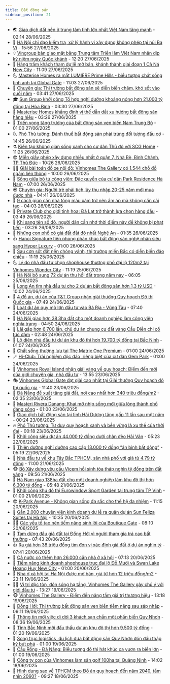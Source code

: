 ```yaml
---
title: Bất động sản
sidebar_position: 21
---
```


<!-- dantri-bat-dong-san:START -->
- 🌏 [Giao dịch đất nền ở trung tâm tỉnh lớn nhất Việt Nam tăng mạnh](https://dantri.com.vn/bat-dong-san/giao-dich-dat-nen-o-trung-tam-tinh-lon-nhat-viet-nam-tang-manh-20250625143945292.htm) - 02:14 28/06/2025
- 👹 [Hà Nội chỉ đạo kiểm tra, xử lý hành vi xây dựng không phép tại núi Ba Vì](https://dantri.com.vn/bat-dong-san/ha-noi-chi-dao-kiem-tra-xu-ly-hanh-vi-xay-dung-khong-phep-tai-nui-ba-vi-20250627201507345.htm) - 15:56 27/06/2025
- 💡 [Vingroup bàn giao mặt bằng Trung tâm Triển lãm Việt Nam nhân dịp kỷ niệm ngày Quốc khánh](https://dantri.com.vn/bat-dong-san/vingroup-ban-giao-mat-bang-trung-tam-trien-lam-viet-nam-nhan-dip-ky-niem-ngay-quoc-khanh-20250627190242218.htm) - 12:20 27/06/2025
- 🌋 [Hàng trăm khách tham dự lễ mở bán, khánh thành giai đoạn 1 Cà Ná New City](https://dantri.com.vn/bat-dong-san/hang-tram-khach-tham-du-le-mo-ban-khanh-thanh-giai-doan-1-ca-na-new-city-20250627175329357.htm) - 11:09 27/06/2025
- 🌜 [Masterise Homes ra mắt LUMIÈRE Prime Hills - biểu tượng chất sống tinh anh tại Global Gate](https://dantri.com.vn/bat-dong-san/masterise-homes-ra-mat-lumiere-prime-hills-bieu-tuong-chat-song-tinh-anh-tai-global-gate-20250627174432792.htm) - 11:03 27/06/2025
- 💃 [Chuyên gia: Thị trường bất động sản sẽ diễn biến chậm, khó sốt vào cuối năm](https://dantri.com.vn/bat-dong-san/chuyen-gia-thi-truong-bat-dong-san-se-dien-bien-cham-kho-sot-vao-cuoi-nam-20250627095547558.htm) - 03:41 27/06/2025
- 🎓 [Sun Group khởi công Tổ hợp nghỉ dưỡng khoáng nóng hơn 21.000 tỷ đồng tại Hòa Bình](https://dantri.com.vn/bat-dong-san/sun-group-khoi-cong-to-hop-nghi-duong-khoang-nong-hon-21000-ty-dong-tai-hoa-binh-20250627102627436.htm) - 03:30 27/06/2025
- 🌝 [Masterise Homes khẳng định vị thế dẫn dắt xu hướng bất động sản hàng hiệu](https://dantri.com.vn/bat-dong-san/masterise-homes-khang-dinh-vi-the-dan-dat-xu-huong-bat-dong-san-hang-hieu-20250627102224513.htm) - 03:26 27/06/2025
- 🧐 [Triển vọng tăng trưởng của bất động sản ven biển Nam Trung Bộ](https://dantri.com.vn/bat-dong-san/trien-vong-tang-truong-cua-bat-dong-san-ven-bien-nam-trung-bo-20250626220321983.htm) - 01:00 27/06/2025
- 🌜 [Phó Thủ tướng: Đánh thuế bất động sản phải trúng đối tượng đầu cơ](https://dantri.com.vn/bat-dong-san/pho-thu-tuong-danh-thue-bat-dong-san-phai-trung-doi-tuong-dau-co-20250626204816170.htm) - 14:45 26/06/2025
- ⚗️ [Kiến tạo không gian sống xanh cho cư dân Thủ đô với SCG Home](https://dantri.com.vn/bat-dong-san/kien-tao-khong-gian-song-xanh-cho-cu-dan-thu-do-voi-scg-home-20250626182537134.htm) - 11:25 26/06/2025
- 😎 [Miễn giấy phép xây dựng nhiều nhất ở quận 7, Nhà Bè, Bình Chánh, TP Thủ Đức](https://dantri.com.vn/bat-dong-san/mien-giay-phep-xay-dung-nhieu-nhat-o-quan-7-nha-be-binh-chanh-tp-thu-duc-20250626164658492.htm) - 10:26 26/06/2025
- 🧑‍🏫 [Giải bài toán đỗ xe nội đô: Vinhomes The Gallery có 1.544 chỗ đỗ ngầm liên thông](https://dantri.com.vn/bat-dong-san/giai-bai-toan-do-xe-noi-do-vinhomes-the-gallery-co-1544-cho-do-ngam-lien-thong-20250626154525525.htm) - 10:00 26/06/2025
- 💪 [Sống giữa bộ tứ công viên: Đặc quyền của cư dân Park Residence Hà Nam](https://dantri.com.vn/bat-dong-san/song-giua-bo-tu-cong-vien-dac-quyen-cua-cu-dan-park-residence-ha-nam-20250626124737181.htm) - 07:00 26/06/2025
- 😎 [Chuyên gia: Người trẻ phải tích lũy thu nhập 20-25 năm mới mua được nhà](https://dantri.com.vn/kinh-doanh/chuyen-gia-nguoi-tre-phai-tich-luy-thu-nhap-20-25-nam-moi-mua-duoc-nha-20250626111158494.htm) - 04:41 26/06/2025
- 🧠 [9 cách giúp căn nhà tông màu xám trở nên ấm áp mà không cần cải tạo](https://dantri.com.vn/bat-dong-san/9-cach-giup-can-nha-tong-mau-xam-tro-nen-am-ap-ma-khong-can-cai-tao-20250626075254330.htm) - 04:03 26/06/2025
- 🧰 [Private Club cho giới tinh hoa: Đà Lạt trở thành lựa chọn hàng đầu](https://dantri.com.vn/bat-dong-san/private-club-cho-gioi-tinh-hoa-da-lat-tro-thanh-lua-chon-hang-dau-20250626102831990.htm) - 03:49 26/06/2025
- 🤩 [Khi sang tên sổ đỏ, người dân cần nhớ thời điểm này để không bị phạt tiền](https://dantri.com.vn/bat-dong-san/khi-sang-ten-so-do-nguoi-dan-can-nho-thoi-diem-nay-de-khong-bi-phat-tien-20250626021759011.htm) - 03:26 26/06/2025
- 🦆 [Những con phố có giá đất đắt đỏ nhất Nghệ An](https://dantri.com.vn/bat-dong-san/nhung-con-pho-co-gia-dat-dat-do-nhat-nghe-an-20250624185329357.htm) - 01:35 26/06/2025
- 👍 [Hanoi Signature tiên phong phân khúc bất động sản nghệ nhân siêu sang Hyper Luxury](https://dantri.com.vn/bat-dong-san/hanoi-signature-tien-phong-phan-khuc-bat-dong-san-nghe-nhan-sieu-sang-hyper-luxury-20250625223933723.htm) - 01:00 26/06/2025
- 🙉 [Sau cơn sốt đất nền chóng vánh, thị trường miền Bắc có diễn biến đảo chiều](https://dantri.com.vn/bat-dong-san/sau-con-sot-dat-nen-chong-vanh-thi-truong-mien-bac-co-dien-bien-dao-chieu-20250618155054219.htm) - 11:19 25/06/2025
- 🌜 [Lý do nhà đầu tư chọn shophouse thương phố đại lộ 120m2 tại Vinhomes Wonder City](https://dantri.com.vn/bat-dong-san/ly-do-nha-dau-tu-chon-shophouse-thuong-pho-dai-lo-120m2-tai-vinhomes-wonder-city-20250625173244126.htm) - 11:19 25/06/2025
- 🌋 [Hà Nội bổ sung 72 dự án thu hồi đất trong năm nay](https://dantri.com.vn/bat-dong-san/ha-noi-bo-sung-72-du-an-thu-hoi-dat-trong-nam-nay-20250625112622065.htm) - 06:05 25/06/2025
- 🥰 [Long An tìm nhà đầu tư cho 2 dự án bất động sản hơn 1,3 tỷ USD](https://dantri.com.vn/bat-dong-san/long-an-tim-nha-dau-tu-cho-2-du-an-bat-dong-san-hon-13-ty-usd-20250624153330494.htm) - 10:02 24/06/2025
- 💯 [4 đồ án, dự án của T&amp;T Group nhận giải thưởng Quy hoạch Đô thị Quốc gia](https://dantri.com.vn/bat-dong-san/4-do-an-du-an-cua-tt-group-nhan-giai-thuong-quy-hoach-do-thi-quoc-gia-20250624144131876.htm) - 07:49 24/06/2025
- 🤩 [Loạt dự án quy mô lớn đầu tư vào Bà Rịa - Vũng Tàu](https://dantri.com.vn/bat-dong-san/loat-du-an-quy-mo-lon-dau-tu-vao-ba-ria-vung-tau-20250624143133765.htm) - 07:40 24/06/2025
- 💄 [Hà Nội giao hơn 38,3ha đất cho một doanh nghiệp làm công viên nghĩa trang](https://dantri.com.vn/bat-dong-san/ha-noi-giao-hon-383ha-dat-cho-mot-doanh-nghiep-lam-cong-vien-nghia-trang-20250624110422212.htm) - 04:50 24/06/2025
- 🦍 [Lãi gấp hơn 6.700 lần, chủ dự án chung cư đất vàng Cầu Diễn chi cổ tức đậm](https://dantri.com.vn/kinh-doanh/lai-gap-hon-6700-lan-chu-du-an-chung-cu-dat-vang-cau-dien-chi-co-tuc-dam-20250623144746745.htm) - 02:48 24/06/2025
- 🎡 [Lộ diện nhà đầu tư dự án khu đô thị hơn 19.700 tỷ đồng tại Bắc Ninh](https://dantri.com.vn/bat-dong-san/lo-dien-nha-dau-tu-du-an-khu-do-thi-hon-19700-ty-dong-tai-bac-ninh-20250624020823737.htm) - 01:07 24/06/2025
- 🐎 [Chất sống thượng lưu tại The Matrix One Premium](https://dantri.com.vn/bat-dong-san/chat-song-thuong-luu-tai-the-matrix-one-premium-20250624065948337.htm) - 01:00 24/06/2025
- 🪄 [Hi-Club: Trải nghiệm độc đáo, riêng biệt của cư dân Gem Park](https://dantri.com.vn/bat-dong-san/hi-club-trai-nghiem-doc-dao-rieng-biet-cua-cu-dan-gem-park-20250623212650737.htm) - 01:00 24/06/2025
- 💼 [Vinhomes Royal Island nhận giải vàng về quy hoạch: Điểm đến mới của giới chuyên gia, nhà đầu tư](https://dantri.com.vn/bat-dong-san/vinhomes-royal-island-nhan-giai-vang-ve-quy-hoach-diem-den-moi-cua-gioi-chuyen-gia-nha-dau-tu-20250623203810495.htm) - 13:55 23/06/2025
- 🎭 [Vinhomes Global Gate đạt giải cao nhất tại Giải thưởng Quy hoạch đô thị quốc gia](https://dantri.com.vn/bat-dong-san/vinhomes-global-gate-dat-giai-cao-nhat-tai-giai-thuong-quy-hoach-do-thi-quoc-gia-20250623180726067.htm) - 11:40 23/06/2025
- 🐻 [Đà Nẵng đề xuất tăng giá đất, nơi cao nhất hơn 340 triệu đồng/m2](https://dantri.com.vn/bat-dong-san/da-nang-de-xuat-tang-gia-dat-noi-cao-nhat-hon-340-trieu-dongm2-20250623081506193.htm) - 02:35 23/06/2025
- 💃 [Masteri Rivera Danang: Khai mở nhịp sống mới giữa lòng thành phố đáng sống](https://dantri.com.vn/bat-dong-san/masteri-rivera-danang-khai-mo-nhip-song-moi-giua-long-thanh-pho-dang-song-20250621144001415.htm) - 01:00 23/06/2025
- 🦣 [Giao dịch bất động sản tại tỉnh Hải Dương tăng gấp 11 lần sau một năm](https://dantri.com.vn/bat-dong-san/giao-dich-bat-dong-san-tai-tinh-hai-duong-tang-gap-11-lan-sau-mot-nam-20250623022850806.htm) - 00:24 23/06/2025
- 🔥 [Phó Thủ tướng: Tư duy quy hoạch xanh và bền vững là xu thế của thời đại](https://dantri.com.vn/bat-dong-san/pho-thu-tuong-tu-duy-quy-hoach-xanh-va-ben-vung-la-xu-the-cua-thoi-dai-20250623010047645.htm) - 00:18 23/06/2025
- 🤩 [Khởi công siêu dự án 44.000 tỷ đồng dưới chân đèo Hải Vân](https://dantri.com.vn/bat-dong-san/khoi-cong-sieu-du-an-44000-ty-dong-duoi-chan-deo-hai-van-20250622112701309.htm) - 05:23 22/06/2025
- 🥳 [Thiên đường nghỉ dưỡng cao cấp 13.000 tỷ đồng “án binh bất động”](https://dantri.com.vn/bat-dong-san/thien-duong-nghi-duong-cao-cap-13000-ty-dong-an-binh-bat-dong-20250619182651012.htm) - 05:19 22/06/2025
- 🤗 [Nhà đầu tư về khu Tây Bắc TPHCM, săn nhà phố với giá từ 4,79 tỷ đồng](https://dantri.com.vn/bat-dong-san/nha-dau-tu-ve-khu-tay-bac-tphcm-san-nha-pho-voi-gia-tu-479-ty-dong-20250621165603864.htm) - 11:00 21/06/2025
- 🐵 [Bộ Xây dựng yêu cầu Vicem hồi sinh tòa tháp nghìn tỷ đồng trên đất vàng](https://dantri.com.vn/bat-dong-san/bo-xay-dung-yeu-cau-vicem-hoi-sinh-toa-thap-nghin-ty-dong-tren-dat-vang-20250621155532857.htm) - 09:56 21/06/2025
- 🤖 [Hà Nam giao 138ha đất cho một doanh nghiệp làm khu đô thị hơn 6.300 tỷ đồng](https://dantri.com.vn/bat-dong-san/ha-nam-giao-138ha-dat-cho-mot-doanh-nghiep-lam-khu-do-thi-hon-6300-ty-dong-20250621044949447.htm) - 05:48 21/06/2025
- 👺 [Khởi công khu đô thị Eurowindow Sport Garden tại trung tâm TP Vinh](https://dantri.com.vn/bat-dong-san/khoi-cong-khu-do-thi-eurowindow-sport-garden-tai-trung-tam-tp-vinh-20250620224649931.htm) - 01:00 21/06/2025
- 😎 [K-Park Avenue - Không gian sống đa sắc cho thế hệ đa nhiệm](https://dantri.com.vn/bat-dong-san/k-park-avenue-khong-gian-song-da-sac-cho-the-he-da-nhiem-20250620175927303.htm) - 11:15 20/06/2025
- 🤠 [Gần 2.000 chuyên viên kinh doanh dự lễ ra quân dự án Sun Feliza Suites tại Hà Nội](https://dantri.com.vn/bat-dong-san/gan-2000-chuyen-vien-kinh-doanh-du-le-ra-quan-du-an-sun-feliza-suites-tai-ha-noi-20250620173442591.htm) - 10:35 20/06/2025
- 👨‍🏫 [Các yếu tố tạo nên tiềm năng sinh lời của Boutique Gate](https://dantri.com.vn/bat-dong-san/cac-yeu-to-tao-nen-tiem-nang-sinh-loi-cua-boutique-gate-20250620144731070.htm) - 08:10 20/06/2025
- 🧰 [Tạm dừng đấu giá đất tại Đồng Hới vì người tham gia trả cao bất thường](https://dantri.com.vn/bat-dong-san/tam-dung-dau-gia-dat-tai-dong-hoi-vi-nguoi-tham-gia-tra-cao-bat-thuong-20250619113435795.htm) - 07:43 20/06/2025
- 👍 [Ra giá hơn 38 triệu đồng tìm đơn vị xác định giá đất ở dự án nghìn tỷ](https://dantri.com.vn/bat-dong-san/ra-gia-hon-38-trieu-dong-tim-don-vi-xac-dinh-gia-dat-o-du-an-nghin-ty-20250620081957913.htm) - 07:41 20/06/2025
- 🌈 [Cả nước có thêm hơn 26.000 căn nhà ở xã hội](https://dantri.com.vn/bat-dong-san/ca-nuoc-co-them-hon-26000-can-nha-o-xa-hoi-20250620115550030.htm) - 07:13 20/06/2025
- 🐲 [Tiềm năng kinh doanh shophouse trục đại lộ Đỗ Mười và Swan Lake Hoang Huy New City](https://dantri.com.vn/bat-dong-san/tiem-nang-kinh-doanh-shophouse-truc-dai-lo-do-muoi-va-swan-lake-hoang-huy-new-city-20250619220651739.htm) - 01:00 20/06/2025
- 💄 [Nhà ở xã hội tại Hà Nội được mở bán, giá từ hơn 12 triệu đồng/m2](https://dantri.com.vn/bat-dong-san/nha-o-xa-hoi-tai-ha-noi-duoc-mo-ban-gia-tu-hon-12-trieu-dongm2-20250620012039325.htm) - 23:11 19/06/2025
- 👨‍🏫 [Vị trí độc tôn, đón sóng hạ tầng, Vinhomes The Gallery gây chú ý với giới đầu tư](https://dantri.com.vn/bat-dong-san/vi-tri-doc-ton-don-song-ha-tang-vinhomes-the-gallery-gay-chu-y-voi-gioi-dau-tu-20250619201711508.htm) - 13:27 19/06/2025
- 🐵 [Vinhomes The Gallery - Điểm đến nâng tầm giá trị thương hiệu](https://dantri.com.vn/bat-dong-san/vinhomes-the-gallery-diem-den-nang-tam-gia-tri-thuong-hieu-20250619194552287.htm) - 13:18 19/06/2025
- 🎉 [Đồng Hới: Thị trường bất động sản ven biển tiềm năng sau sáp nhập](https://dantri.com.vn/bat-dong-san/dong-hoi-thi-truong-bat-dong-san-ven-bien-tiem-nang-sau-sap-nhap-20250619153402267.htm) - 09:11 19/06/2025
- 💫 [Thông tin mới việc di dời 3 khách sạn chắn một phần biển Quy Nhơn](https://dantri.com.vn/bat-dong-san/thong-tin-moi-viec-di-doi-3-khach-san-chan-mot-phan-bien-quy-nhon-20250618104627644.htm) - 08:36 19/06/2025
- 🦄 [Tỉnh Bắc Ninh mời đấu thầu dự án khu đô thị hơn 9.500 tỷ đồng](https://dantri.com.vn/bat-dong-san/tinh-bac-ninh-moi-dau-thau-du-an-khu-do-thi-hon-9500-ty-dong-20250619020923846.htm) - 01:20 19/06/2025
- 🌮 [Song trục logistics, du lịch đưa bất động sản Quy Nhơn đón đầu thập kỷ bứt phá](https://dantri.com.vn/bat-dong-san/song-truc-logistics-du-lich-dua-bat-dong-san-quy-nhon-don-dau-thap-ky-but-pha-20250618180706265.htm) - 01:00 19/06/2025
- 💯 [Cầu Rồng - Đà Nẵng: Biểu tượng đô thị hát khúc ca vươn ra biển lớn](https://dantri.com.vn/bat-dong-san/cau-rong-da-nang-bieu-tuong-do-thi-hat-khuc-ca-vuon-ra-bien-lon-20250618175232692.htm) - 01:00 19/06/2025
- 🌊 [Công ty con của Vinhomes làm sân golf 100ha tại Quảng Ninh](https://dantri.com.vn/bat-dong-san/cong-ty-con-cua-vinhomes-lam-san-golf-100ha-tai-quang-ninh-20250618163508084.htm) - 14:02 18/06/2025
- 🤖 [Hình dung sao về TPHCM theo Đồ án quy hoạch đến năm 2040, tầm nhìn 2060?](https://dantri.com.vn/bat-dong-san/hinh-dung-sao-ve-tphcm-theo-do-an-quy-hoach-den-nam-2040-tam-nhin-2060-20250618154851042.htm) - 09:27 18/06/2025<!-- dantri-bat-dong-san:END -->
